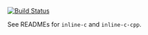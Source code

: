 [![Build Status](https://travis-ci.org/fpco/inline-c.svg)](https://travis-ci.org/fpco/inline-c)

See READMEs for `inline-c` and `inline-c-cpp`.
